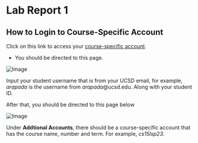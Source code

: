 # Lab Report 1
## How to Login to Course-Specific Account
Click on this link to access your [course-specific account](https://sdacs.ucsd.edu/~icc/index.php).
- You should be directed to this page.

![Image](Screenshot(2).png)

Input your student username that is from your UCSD email, for example, *arapada* is the username from *arapada*@ucsd.edu.
Along with your student ID.

After that, you should be directed to this page below

![Image](Screenshot(3).png)

Under **Addtional Accounts**, there should be a course-specific account that has the course name, number and term. For example, *cs15lsp23*.
